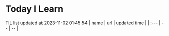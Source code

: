 # Today I Learn 
TIL list updated at 2023-11-02 01:45:54
| name | url | updated time |
| :--- | -- | -- |
